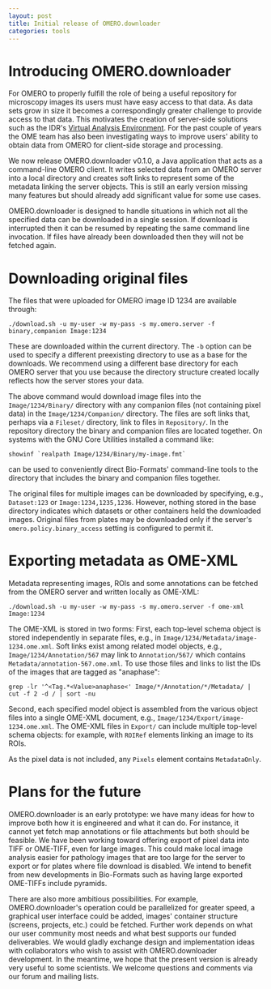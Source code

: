 ```yaml
---
layout: post
title: Initial release of OMERO.downloader
categories: tools
---
```


# Introducing OMERO.downloader

For OMERO to properly fulfill the role of being a useful repository for
microscopy images its users must have easy access to that data. As data
sets grow in size it becomes a correspondingly greater challenge to
provide access to that data. This motivates the creation of server-side
solutions such as the IDR's
[Virtual Analysis Environment](https://idr-analysis.openmicroscopy.org/).
For the past couple of years the OME team has also been investigating ways to
improve users' ability to obtain data from OMERO for client-side storage
and processing.

We now release OMERO.downloader v0.1.0,
a Java application that acts as a command-line OMERO
client. It writes selected data from an OMERO server into a local
directory and creates soft links to represent some of the metadata
linking the server objects.
This is still an
early version missing many features but should already add significant
value for some use cases.

OMERO.downloader is designed to handle situations in which not all the
specified data can be downloaded in a single session. If download is
interrupted then it can be resumed by repeating the same command line
invocation. If files have already been downloaded then they will not be
fetched again.


# Downloading original files

The files that were uploaded for OMERO image ID 1234 are available
through:

    ./download.sh -u my-user -w my-pass -s my.omero.server -f binary,companion Image:1234

These are downloaded within the current directory. The `-b` option can
be used to specify a different preexisting directory to use as a base
for the downloads. We recommend using a different base directory for
each OMERO server that you use because the directory structure created
locally reflects how the server stores your data.

The above command would download image files into the
`Image/1234/Binary/` directory with any companion files (not containing
pixel data) in the `Image/1234/Companion/` directory. The files are soft
links that, perhaps via a `Fileset/` directory, link to files in
`Repository/`. In the repository directory the binary and companion
files are located together. On systems with the GNU Core Utilities
installed a command like:

    showinf `realpath Image/1234/Binary/my-image.fmt`

can be used to conveniently direct Bio-Formats' command-line tools to
the directory that includes the binary and companion files together.

The original files for multiple images can be downloaded by specifying,
e.g., `Dataset:123` or `Image:1234,1235,1236`. However, nothing stored
in the base directory indicates which datasets or other containers held
the downloaded images. Original files from plates may be downloaded only
if the server's `omero.policy.binary_access` setting is configured to
permit it.


# Exporting metadata as OME-XML

Metadata representing images, ROIs and some annotations can be fetched
from the OMERO server and written locally as OME-XML:

    ./download.sh -u my-user -w my-pass -s my.omero.server -f ome-xml Image:1234

The OME-XML is stored in two forms: First, each top-level schema object
is stored independently in separate files, e.g., in
`Image/1234/Metadata/image-1234.ome.xml`. Soft links exist among related
model objects, e.g., `Image/1234/Annotation/567` may link to
`Annotation/567/` which contains `Metadata/annotation-567.ome.xml`. To
use those files and links to list the IDs of the images that are tagged
as "anaphase":

    grep -lr '^<Tag.*<Value>anaphase<' Image/*/Annotation/*/Metadata/ | cut -f 2 -d / | sort -nu

Second, each specified model object is assembled from the various object
files into a single OME-XML document, e.g.,
`Image/1234/Export/image-1234.ome.xml`. The OME-XML files in `Export/`
can include multiple top-level schema objects: for example, with
`ROIRef` elements linking an image to its ROIs.

As the pixel data is not included, any `Pixels` element contains
`MetadataOnly`.


# Plans for the future

OMERO.downloader is an early prototype: we have many ideas for how to
improve both how it is engineered and what it can do. For instance, it
cannot yet fetch map annotations or file attachments but both should be
feasible. We have been working toward offering export of pixel data into
TIFF or OME-TIFF, even for large images. This could make local image
analysis easier for pathology images that are too large for the server
to export or for plates where file download is disabled. We intend to
benefit from new developments in Bio-Formats such as having large
exported OME-TIFFs include pyramids.

There are also more ambitious possibilities. For example,
OMERO.downloader's operation could be parallelized for greater speed, a
graphical user interface could be added, images' container structure
(screens, projects, etc.) could be fetched. Further work depends on what
our user community most needs and what best supports our funded
deliverables. We would gladly exchange design and implementation ideas
with collaborators who wish to assist with OMERO.downloader development.
In the meantime, we hope that the present version is already very useful
to some scientists. We welcome questions and comments via our forum and
mailing lists.

